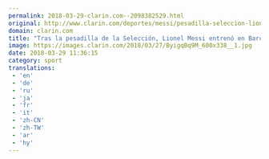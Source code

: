 ```yaml
---
permalink: 2018-03-29-clarin.com--2098382529.html
original: http://www.clarin.com/deportes/messi/pesadilla-seleccion-lionel-messi-entreno-barcelona-duda_0_ryQkYS5cz.html
domain: clarin.com
title: "Tras la pesadilla de la Selección, Lionel Messi entrenó en Barcelona pero está en duda"
image: https://images.clarin.com/2018/03/27/ByigqBq9M_600x338__1.jpg
date: 2018-03-29 11:36:15
category: sport
translations: 
 - 'en'
 - 'de'
 - 'ru'
 - 'ja'
 - 'fr'
 - 'it'
 - 'zh-CN'
 - 'zh-TW'
 - 'ar'
 - 'hy'
---
```


